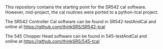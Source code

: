 This repository contains the starting point for the SR542 cal software.
However, mid-project, the cal routines were ported to a python-tcal project.

The SR542 Controller Cal software can be found in SR542-testAndCal
and online at https://github.com/thinkSRS/SR542-tcal

The 545 Chopper Head software can be found in 545-testAndCal
and online at https://github.com/thinkSRS/545-tcal